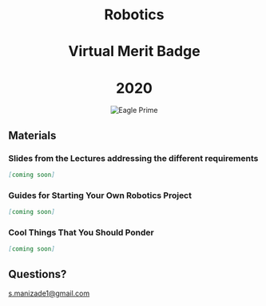 <div align="center">
  <h1 align="center">Robotics</h1>
  <h1 align="center">Virtual Merit Badge</h1>
  <h1 align="center">2020</h1>
  <img align="center" src="https://coolmaterial.com/wp-content/uploads/2019/09/MegaBots-16ft-Tall-Eagle-Prime-Battle-Robot-Is-for-Sale.jpg" alt="Eagle Prime">
</div>

## Materials

### Slides from the Lectures addressing the different requirements
```markdown
[coming soon]
```

### Guides for Starting Your Own Robotics Project
```markdown
[coming soon]
```

### Cool Things That You Should Ponder
```markdown
[coming soon]
```

## Questions?
s.manizade1@gmail.com
